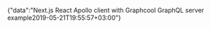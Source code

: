 {"data":"Next.js React Apollo client with Graphcool GraphQL server example2019-05-21T19:55:57+03:00"}
